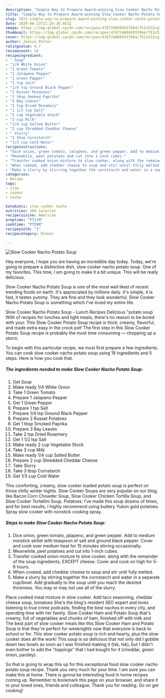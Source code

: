 ```yaml
---
description: "Simple Way to Prepare Award-winning Slow Cooker Nacho Potato Soup"
title: "Simple Way to Prepare Award-winning Slow Cooker Nacho Potato Soup"
slug: 1921-simple-way-to-prepare-award-winning-slow-cooker-nacho-potato-soup
date: 2020-08-13T21:29:26.051Z
image: https://img-global.cpcdn.com/recipes/4767246045937664/751x532cq70/slow-cooker-nacho-potato-soup-recipe-main-photo.jpg
thumbnail: https://img-global.cpcdn.com/recipes/4767246045937664/751x532cq70/slow-cooker-nacho-potato-soup-recipe-main-photo.jpg
cover: https://img-global.cpcdn.com/recipes/4767246045937664/751x532cq70/slow-cooker-nacho-potato-soup-recipe-main-photo.jpg
author: Jennie Potter
ratingvalue: 4.7
reviewcount: 10
recipeingredient:
- " Soup"
- "1/4 White Onion"
- "1 Green Tomato"
- "1 Jalapeno Pepper"
- "1 Green Pepper"
- "1 tsp Salt"
- "1/4 tsp Ground Black Pepper"
- "2 Russet Potatoes"
- "1 tbsp Smoked Paprika"
- "3 Bay Leaves"
- "2 tsp Dried Rosemary"
- "1 1/2 tsp Salt"
- "2 cup Vegetable Stock"
- "3 cup Milk"
- "1/4 cup Salted Butter"
- "2 cup Shredded Cheddar Cheese"
- " Slurry"
- "3 tbsp Cornstarch"
- "1/3 cup Cold Water"
recipeinstructions:
- "Dice onion, green tomato, jalapeno, and green pepper. Add to medium nonstick skillet with teaspoon of salt and ground black pepper. Cover and cook over medium heat for 15 minutes stirring occasionally."
- "Meanwhile, peel potatoes and cut into 1-inch cubes."
- "Transfer cooked onion mixture to slow cooker, along with the remainder of the soup ingredients, EXCEPT cheese. Cover and cook on high for 5-6 hours."
- "When cooked, add cheddar cheese to soup and stir until fully melted."
- "Make a slurry by stirring together the cornstarch and water in a separate cup/bowl. Add gradually to the soup until you reach the desired thickness. You may or may not use all of the slurry."
categories:
- Recipe
tags:
- slow
- cooker
- nacho

katakunci: slow cooker nacho 
nutrition: 160 calories
recipecuisine: American
preptime: "PT11M"
cooktime: "PT59M"
recipeyield: "1"
recipecategory: Dinner

---
```



![Slow Cooker Nacho Potato Soup](https://img-global.cpcdn.com/recipes/4767246045937664/751x532cq70/slow-cooker-nacho-potato-soup-recipe-main-photo.jpg)

Hey everyone, I hope you are having an incredible day today. Today, we're going to prepare a distinctive dish, slow cooker nacho potato soup. One of my favorites. This time, I am going to make it a bit unique. This will be really delicious.

Slow Cooker Nacho Potato Soup is one of the most well liked of recent trending foods on earth. It's appreciated by millions daily. It's simple, it is fast, it tastes yummy. They are fine and they look wonderful. Slow Cooker Nacho Potato Soup is something which I've loved my entire life.

Slow Cooker Nacho Potato Soup - Lunch Recipes Delicious &#34;potato soup With of recipes for lunches and light meals, there&#39;s no reason to be bored with your. This Slow Cooker Potato Soup recipe is thick, creamy, flavorful, and made extra easy in the crock pot! The first step in this Slow Cooker Potato Soup recipe is probably the most time consuming — chopping up a storm.


To begin with this particular recipe, we must first prepare a few ingredients. You can cook slow cooker nacho potato soup using 19 ingredients and 5 steps. Here is how you cook that.

<!--inarticleads1-->

##### The ingredients needed to make Slow Cooker Nacho Potato Soup:

1. Get  Soup
1. Make ready 1/4 White Onion
1. Take 1 Green Tomato
1. Prepare 1 Jalapeno Pepper
1. Get 1 Green Pepper
1. Prepare 1 tsp Salt
1. Prepare 1/4 tsp Ground Black Pepper
1. Prepare 2 Russet Potatoes
1. Get 1 tbsp Smoked Paprika
1. Prepare 3 Bay Leaves
1. Take 2 tsp Dried Rosemary
1. Get 1 1/2 tsp Salt
1. Make ready 2 cup Vegetable Stock
1. Take 3 cup Milk
1. Make ready 1/4 cup Salted Butter
1. Prepare 2 cup Shredded Cheddar Cheese
1. Take  Slurry
1. Take 3 tbsp Cornstarch
1. Get 1/3 cup Cold Water


This comforting, creamy, slow cooker loaded potato soup is perfect on those chilly winter nights. Slow Cooker Soups are very popular on our blog, like Bacon Corn Chowder Soup, Slow Cooker Chicken Tortilla Soup, and Slow Cooker Tortellini Soup. Potatoes: I&#39;ve made this soup dozens of times, and for best results, I highly recommend using buttery Yukon gold potatoes. Spray slow cooker with nonstick cooking spray. 

<!--inarticleads2-->

##### Steps to make Slow Cooker Nacho Potato Soup:

1. Dice onion, green tomato, jalapeno, and green pepper. Add to medium nonstick skillet with teaspoon of salt and ground black pepper. Cover and cook over medium heat for 15 minutes stirring occasionally.
1. Meanwhile, peel potatoes and cut into 1-inch cubes.
1. Transfer cooked onion mixture to slow cooker, along with the remainder of the soup ingredients, EXCEPT cheese. Cover and cook on high for 5-6 hours.
1. When cooked, add cheddar cheese to soup and stir until fully melted.
1. Make a slurry by stirring together the cornstarch and water in a separate cup/bowl. Add gradually to the soup until you reach the desired thickness. You may or may not use all of the slurry.


Place cooked meat mixture in slow cooker. Add taco seasoning, cheddar cheese soup, tomatoes She&#39;s the blog&#39;s resident SEO expert and loves listening to true crime podcasts, finding the best nachos in every city, and spending time with her family. Slow Cooker Ham and Potato Soup that&#39;s creamy, full of vegetables and chunks of ham, finished off with milk and The best part of slow cooker meals like this Slow Cooker Ham and Potato Soup is that they&#39;re perfect for weeknights now that everyone is back to school or for. This slow cooker potato soup is rich and hearty, plus the slow cooker does all the work! This soup is so delicious that not only did I gobble down two bowls as soon as I was finished making it (tsk, tsk), but I didn&#39;t even bother to add the &#34;toppings&#34; that I had bought for it (cheddar, green onion, parsley). 

So that is going to wrap this up for this exceptional food slow cooker nacho potato soup recipe. Thank you very much for your time. I am sure you can make this at home. There is gonna be interesting food in home recipes coming up. Remember to bookmark this page on your browser, and share it to your loved ones, friends and colleague. Thank you for reading. Go on get cooking!
